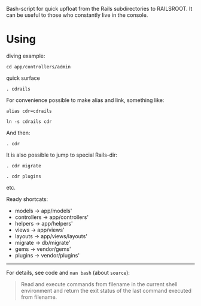 Bash-script for quick upfloat from the Rails subdirectories to RAILSROOT.
It can be useful to those who constantly live in the console.

# Using

diving example:

`cd app/controllers/admin`

quick surface

`. cdrails`

For convenience possible to make alias and link, something like:

`alias cdr=cdrails`

`ln -s cdrails cdr`

And then:

`. cdr`

It is also possible to jump to special Rails-dir:

  `. cdr migrate`

  `. cdr plugins`

  etc.

Ready shortcats:

- models -> app/models' 
- controllers -> app/controllers' 
- helpers -> app/helpers' 
- views -> app/views' 
- layouts -> app/views/layouts'
- migrate -> db/migrate' 
- gems -> vendor/gems' 
- plugins -> vendor/plugins' 

---------------------------------------

For details, see code and `man bash` (about `source`):

> Read and execute commands from filename in the current shell
> environment and return the exit  status  of  the last  command
> executed  from filename.
